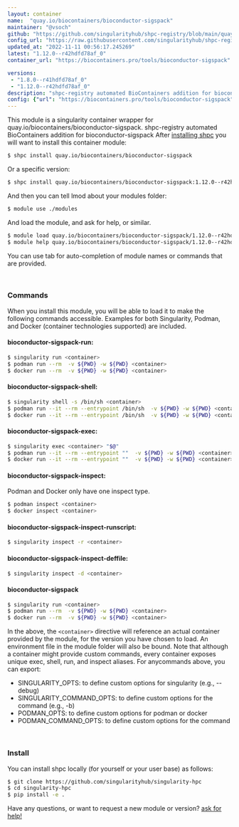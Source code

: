 ```yaml
---
layout: container
name:  "quay.io/biocontainers/bioconductor-sigspack"
maintainer: "@vsoch"
github: "https://github.com/singularityhub/shpc-registry/blob/main/quay.io/biocontainers/bioconductor-sigspack/container.yaml"
config_url: "https://raw.githubusercontent.com/singularityhub/shpc-registry/main/quay.io/biocontainers/bioconductor-sigspack/container.yaml"
updated_at: "2022-11-11 00:56:17.245269"
latest: "1.12.0--r42hdfd78af_0"
container_url: "https://biocontainers.pro/tools/bioconductor-sigspack"

versions:
 - "1.8.0--r41hdfd78af_0"
 - "1.12.0--r42hdfd78af_0"
description: "shpc-registry automated BioContainers addition for bioconductor-sigspack"
config: {"url": "https://biocontainers.pro/tools/bioconductor-sigspack", "maintainer": "@vsoch", "description": "shpc-registry automated BioContainers addition for bioconductor-sigspack", "latest": {"1.12.0--r42hdfd78af_0": "sha256:077a8ebc39b7f3126d79ed67eda92a88573da3409c00a1bd7ed0a041bc98cae8"}, "tags": {"1.8.0--r41hdfd78af_0": "sha256:a8515295fbbeea66477bd8848881454890a5eb3ef54ba1cd38bce1f79433985c", "1.12.0--r42hdfd78af_0": "sha256:077a8ebc39b7f3126d79ed67eda92a88573da3409c00a1bd7ed0a041bc98cae8"}, "docker": "quay.io/biocontainers/bioconductor-sigspack"}
---
```


This module is a singularity container wrapper for quay.io/biocontainers/bioconductor-sigspack.
shpc-registry automated BioContainers addition for bioconductor-sigspack
After [installing shpc](#install) you will want to install this container module:


```bash
$ shpc install quay.io/biocontainers/bioconductor-sigspack
```

Or a specific version:

```bash
$ shpc install quay.io/biocontainers/bioconductor-sigspack:1.12.0--r42hdfd78af_0
```

And then you can tell lmod about your modules folder:

```bash
$ module use ./modules
```

And load the module, and ask for help, or similar.

```bash
$ module load quay.io/biocontainers/bioconductor-sigspack/1.12.0--r42hdfd78af_0
$ module help quay.io/biocontainers/bioconductor-sigspack/1.12.0--r42hdfd78af_0
```

You can use tab for auto-completion of module names or commands that are provided.

<br>

### Commands

When you install this module, you will be able to load it to make the following commands accessible.
Examples for both Singularity, Podman, and Docker (container technologies supported) are included.

#### bioconductor-sigspack-run:

```bash
$ singularity run <container>
$ podman run --rm  -v ${PWD} -w ${PWD} <container>
$ docker run --rm  -v ${PWD} -w ${PWD} <container>
```

#### bioconductor-sigspack-shell:

```bash
$ singularity shell -s /bin/sh <container>
$ podman run --it --rm --entrypoint /bin/sh  -v ${PWD} -w ${PWD} <container>
$ docker run --it --rm --entrypoint /bin/sh  -v ${PWD} -w ${PWD} <container>
```

#### bioconductor-sigspack-exec:

```bash
$ singularity exec <container> "$@"
$ podman run --it --rm --entrypoint ""  -v ${PWD} -w ${PWD} <container> "$@"
$ docker run --it --rm --entrypoint ""  -v ${PWD} -w ${PWD} <container> "$@"
```

#### bioconductor-sigspack-inspect:

Podman and Docker only have one inspect type.

```bash
$ podman inspect <container>
$ docker inspect <container>
```

#### bioconductor-sigspack-inspect-runscript:

```bash
$ singularity inspect -r <container>
```

#### bioconductor-sigspack-inspect-deffile:

```bash
$ singularity inspect -d <container>
```



#### bioconductor-sigspack

```bash
$ singularity run <container>
$ podman run --rm  -v ${PWD} -w ${PWD} <container>
$ docker run --rm  -v ${PWD} -w ${PWD} <container>
```


In the above, the `<container>` directive will reference an actual container provided
by the module, for the version you have chosen to load. An environment file in the
module folder will also be bound. Note that although a container
might provide custom commands, every container exposes unique exec, shell, run, and
inspect aliases. For anycommands above, you can export:

 - SINGULARITY_OPTS: to define custom options for singularity (e.g., --debug)
 - SINGULARITY_COMMAND_OPTS: to define custom options for the command (e.g., -b)
 - PODMAN_OPTS: to define custom options for podman or docker
 - PODMAN_COMMAND_OPTS: to define custom options for the command

<br>

### Install

You can install shpc locally (for yourself or your user base) as follows:

```bash
$ git clone https://github.com/singularityhub/singularity-hpc
$ cd singularity-hpc
$ pip install -e .
```

Have any questions, or want to request a new module or version? [ask for help!](https://github.com/singularityhub/singularity-hpc/issues)